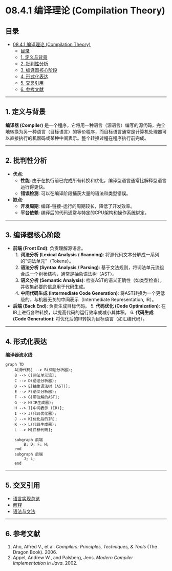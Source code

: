 # 08.4.1 编译理论 (Compilation Theory)

## 目录

- [08.4.1 编译理论 (Compilation Theory)](#0841-编译理论-compilation-theory)
  - [目录](#目录)
  - [1. 定义与背景](#1-定义与背景)
  - [2. 批判性分析](#2-批判性分析)
  - [3. 编译器核心阶段](#3-编译器核心阶段)
  - [4. 形式化表达](#4-形式化表达)
  - [5. 交叉引用](#5-交叉引用)
  - [6. 参考文献](#6-参考文献)

---

## 1. 定义与背景

**编译器 (Compiler)** 是一个程序，它将用一种语言（源语言）编写的源代码，完全地转换为另一种语言（目标语言）的等价程序，而目标语言通常是计算机处理器可以直接执行的机器码或某种中间表示。整个转换过程在程序执行前完成。

---

## 2. 批判性分析

- **优点**:
  - **性能**: 由于在执行前已完成所有转换和优化，编译型语言通常比解释型语言运行得更快。
  - **错误检测**: 可以在编译阶段捕获大量的语法和类型错误。
- **缺点**:
  - **开发周期**: 编译-链接-运行的周期较长，降低了开发效率。
  - **平台依赖**: 编译后的代码通常与特定的CPU架构和操作系统绑定。

---

## 3. 编译器核心阶段

- **前端 (Front End)**: 负责理解源语言。
    1. **词法分析 (Lexical Analysis / Scanning)**: 将源代码文本分解成一系列的"词法单元"（Tokens）。
    2. **语法分析 (Syntax Analysis / Parsing)**: 基于文法规则，将词法单元流组合成一个树状结构，通常是抽象语法树（AST）。
    3. **语义分析 (Semantic Analysis)**: 检查AST的语义正确性（如类型检查），并收集必要的信息用于代码生成。
    4. **中间代码生成 (Intermediate Code Generation)**: 将AST转换为一个更低级的、与机器无关的中间表示（Intermediate Representation, IR）。
- **后端 (Back End)**: 负责生成目标代码。
    5.  **代码优化 (Code Optimization)**: 在IR上进行各种转换，以提高代码的运行效率或减小其体积。
    6.  **代码生成 (Code Generation)**: 将优化后的IR转换为目标语言（如汇编代码）。

---

## 4. 形式化表达

**编译器流水线**:

```mermaid
graph TD
    A[源代码] --> B(词法分析器);
    B --> C[词法单元流];
    C --> D(语法分析器);
    D --> E[抽象语法树 (AST)];
    E --> F(语义分析器);
    F --> G[带注解的AST];
    G --> H(IR生成器);
    H --> I[中间表示 (IR)];
    I --> J(代码优化器);
    J --> K[优化后的IR];
    K --> L(代码生成器);
    L --> M[目标代码];

    subgraph 前端
        B; D; F; H;
    end
    subgraph 后端
        J; L;
    end
```

---

## 5. 交叉引用

- [语言实现总览](./README.md)
- [解释](./08.4.2_Interpretation.md)
- [语法与文法](../08.1_Language_Design_and_Specification/08.1.2_Syntax_and_Grammars.md)

---

## 6. 参考文献

1. Aho, Alfred V., et al. *Compilers: Principles, Techniques, & Tools* (The Dragon Book). 2006.
2. Appel, Andrew W., and Palsberg, Jens. *Modern Compiler Implementation in Java*. 2002.
